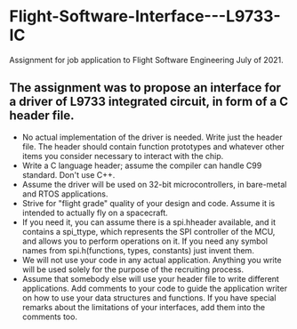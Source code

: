 # Flight-Software-Interface---L9733-IC
Assignment for job application to Flight Software Engineering July of 2021. 

## The assignment was to propose an interface for a driver of L9733 integrated circuit, in form of a C header file.

* No actual implementation of the driver is needed. Write just the header file. The header should contain function prototypes and whatever other items you consider necessary to interact with the chip.
* Write a C language header; assume the compiler can handle C99 standard. Don't use C++.
* Assume the driver will be used on 32-bit microcontrollers, in bare-metal and RTOS applications.
* Strive for "flight grade" quality of your design and code. Assume it is intended to actually fly on a spacecraft. 
* If you need it, you can assume there is a spi.hheader available, and it contains a spi_ttype,
which represents the SPI controller of the MCU, and allows you to perform operations on it. If you need any symbol names from spi.h(functions, types, constants) just invent them.
* We will not use your code in any actual application. Anything you write will be used solely for the purpose of the recruiting process.
* Assume that somebody else will use your header file to write different applications. Add comments to your code to guide the application writer on how to use your data structures and functions. If you have special remarks about the limitations of your interfaces, add them into the comments too.
